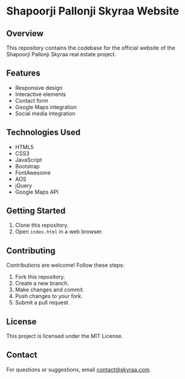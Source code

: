 # Shapoorji Pallonji Skyraa Website

## Overview

This repository contains the codebase for the official website of the Shapoorji Pallonji Skyraa real estate project.

## Features

- Responsive design
- Interactive elements
- Contact form
- Google Maps integration
- Social media integration

## Technologies Used

- HTML5
- CSS3
- JavaScript
- Bootstrap
- FontAwesome
- AOS
- jQuery
- Google Maps API

## Getting Started

1. Clone this repository.
2. Open `index.html` in a web browser.

## Contributing

Contributions are welcome! Follow these steps:

1. Fork this repository.
2. Create a new branch.
3. Make changes and commit.
4. Push changes to your fork.
5. Submit a pull request.

## License

This project is licensed under the MIT License.

## Contact

For questions or suggestions, email [contact@skyraa.com](mailto:contact@skyraa.com).
